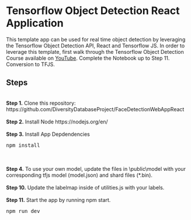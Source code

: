 # Tensorflow Object Detection React Application
<p>This template app can be used for real time object detection by leveraging the Tensorflow Object Detection API, React and Tensorflow JS. In order to leverage this template, first walk through the Tensorflow Object Detection Course available on <a href="https://www.youtube.com/c/nicholasrenotte">YouTube</a>. Complete the Notebook up to Step 11. Conversion to TFJS.  
<img src="">

## Steps
<br />
<b>Step 1.</b> Clone this repository: https://github.com/DiversityDatabaseProject/FaceDetectionWebAppReact
<br/><br/>
<b>Step 2.</b> Install Node https://nodejs.org/en/
<br/><br/>
<b>Step 3.</b> Install App Depdendencies
<pre>npm install</pre>
<br/><br/>
<b>Step 4.</b> To use your own model, update the files in \public\model with your corresponding tfjs model (model.json) and shard files (*.bin).
<br/><br/>
<b>Step 10.</b> Update the labelmap inside of utilities.js with your labels.</a>
<br/><br/>
<b>Step 11.</b> Start the app by running npm start.</a>
<pre>npm run dev</pre>
<br/><br/>
